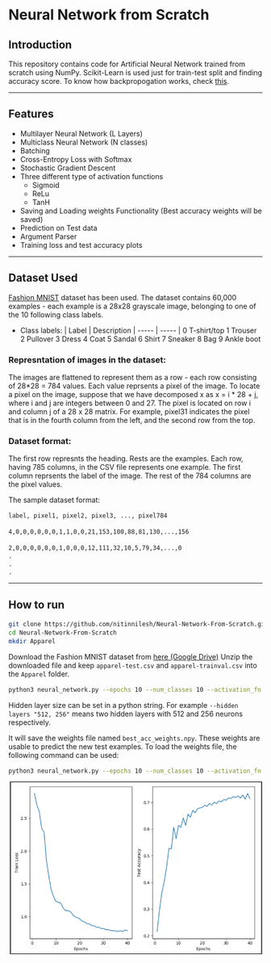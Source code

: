 # Neural Network from Scratch

## Introduction
This repository contains code for Artificial Neural Network trained from scratch using NumPy. Scikit-Learn is used just for train-test split and finding accuracy score. To know how backpropogation works, check [this](https://youtu.be/tIeHLnjs5U8).

---
## Features
- Multilayer Neural Network (L Layers) 
- Multiclass Neural Network (N classes)
- Batching
- Cross-Entropy Loss with Softmax
- Stochastic Gradient Descent
- Three different type of activation functions
    * Sigmoid
    * ReLu
    * TanH
- Saving and Loading weights Functionality (Best accuracy weights will be saved)
- Prediction on Test data
- Argument Parser
- Training loss and test accuracy plots
---

## Dataset Used
[Fashion MNIST](https://github.com/zalandoresearch/fashion-mnist) dataset has been used. The dataset contains 60,000 examples - each example is a 28x28 grayscale image, belonging to one of the 10 following class labels.
-    Class labels:
        | Label | Description
        | ----- | ----- |
            0 	T-shirt/top
            1	Trouser
            2	Pullover
            3	Dress
            4	Coat
            5	Sandal
            6	Shirt
            7	Sneaker
            8	Bag
            9	Ankle boot

### Represntation of images in the dataset:
The images are flattened to represent them as a row - each row consisting of 28*28 = 784 values. Each value reprsents a pixel of the image. To locate a pixel on the image, suppose that we have decomposed x as x = i * 28 + j, where i and j are integers between 0 and 27. The pixel is located on row i and column j of a 28 x 28 matrix. For example, pixel31 indicates the pixel that is in the fourth column from the left, and the second row from the top.

### Dataset format:
The first row represnts the heading. Rests are the examples.
Each row, having 785 columns, in the CSV file represents one example. The first column reprsents the label of the image. The rest of the 784 columns are the pixel values.
        
The sample dataset format:
```
label, pixel1, pixel2, pixel3, ..., pixel784

4,0,0,0,0,0,0,1,1,0,0,21,153,100,88,81,130,...,156

2,0,0,0,0,0,0,1,0,0,0,12,111,32,10,5,79,34,...,0
.
.
.
```
---
## How to run
```bash
git clone https://github.com/nitinnilesh/Neural-Network-From-Scratch.git
cd Neural-Network-From-Scratch
mkdir Apparel
```

Download the Fashion MNIST dataset from [here (Google Drive)](https://drive.google.com/drive/folders/17qjjivM3rdCoxB9VHqC9qifbRMETDe2x?usp=share_link)
Unzip the downloaded file and keep ```apparel-test.csv``` and ```apparel-trainval.csv``` into the ```Apparel``` folder.

```bash
python3 neural_network.py --epochs 10 --num_classes 10 --activation_fn relu --hidden_layers "100"
```
Hidden layer size can be set in a python string. For example ```--hidden layers "512, 256"``` means two hidden layers with 512 and 256 neurons respectively.

It will save the weights file named ```best_acc_weights.npy```. These weights are usable to predict the new test examples.
To load the weights file, the following command can be used:
```bash
python3 neural_network.py --epochs 10 --num_classes 10 --activation_fn relu --hidden_layers "100" --weights best_acc_weights.npy
```
![Loss and Accuracy Plot](Images/loss_graph.png)
